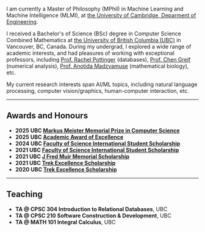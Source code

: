 I am currently a Master of Philosophy (MPhil) in Machine Learning and Machine Intelligence (MLMI), at [the University of Cambridge, Deparment of Engineering](https://www.eng.cam.ac.uk/). 

I received a Bachelor's of Science (BSc) degree in Computer Science Combined Mathematics at [the University of British Columbia (UBC)](https://www.ubc.ca/) in Vancouver, BC, Canada. During my undergrad, I explored a wide range of academic interests, and had pleasures of working with exceptional professors, including [Prof. Rachel Pottinger](https://www.cs.ubc.ca/people/rachel-pottinger) (databases), [Prof. Chen Greif](https://www.cs.ubc.ca/people/chen-greif) (numerical analysis), [Prof. Anotida Madzvamuse](https://www.math.ubc.ca/user/3665) (mathematical biology), etc.

My current research interests span AI/ML topics, including natural language processing, computer vision/graphics, human-computer interaction, etc.

--------------
## Awards and Honours
- **2025 UBC [Markus Meister Memorial Prize in Computer Science](https://www.cs.ubc.ca/award/2025/06/markus-meister-memorial-prize)**
- **2025 UBC [Academic Award of Excellence](https://www.cs.ubc.ca/award/2025/06/award-academic-excellence-0)**
- **2024 UBC [Faculty of Science International Student Scholarship](https://students.ubc.ca/finances/awards-scholarships-bursaries/awards-international/)**
- **2021 UBC [Faculty of Science International Student Scholarship](https://students.ubc.ca/finances/awards-scholarships-bursaries/awards-international/)**
- **2021 UBC [J Fred Muir Memorial Scholarship](https://legacy.students.ubc.ca/award-search/vancouver/faculty-science/general/4386?destination=award-search/result%3Fcampus%3DVancouver%26faculty%3DSCIE%26dept%3DAll%26level%3DAll%26type%3DAll%26name%3DFred%26id%3D)**
- **2021 UBC [Trek Excellence Scholarship](https://students.ubc.ca/finances/awards-scholarships-bursaries/trek-excellence-scholarship/)**
- **2020 UBC [Trek Excellence Scholarship](https://students.ubc.ca/finances/awards-scholarships-bursaries/trek-excellence-scholarship/)**

--------------
## Teaching
- **TA @ CPSC 304 Introduction to Relational Databases**, UBC
- **TA @ CPSC 210 Software Construction & Development**, UBC
- **TA @ MATH 101 Integral Calculus**, UBC



